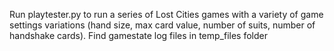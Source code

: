 Run playtester.py to run a series of Lost Cities games with a variety of game settings variations (hand size, max card value, number of suits, number of handshake cards).  Find gamestate log files in temp_files folder
